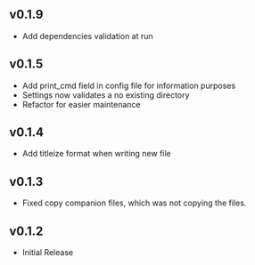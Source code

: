 ## v0.1.9
* Add dependencies validation at run

## v0.1.5
* Add print_cmd field in config file for information purposes
* Settings now validates a no existing directory
* Refactor for easier maintenance

## v0.1.4
* Add titleize format when writing new file

## v0.1.3
* Fixed copy companion files, which was not copying the files.

## v0.1.2
* Initial Release
